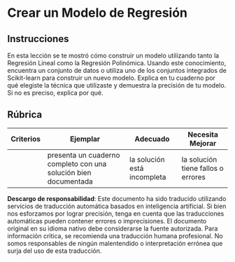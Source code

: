# Crear un Modelo de Regresión

## Instrucciones

En esta lección se te mostró cómo construir un modelo utilizando tanto la Regresión Lineal como la Regresión Polinómica. Usando este conocimiento, encuentra un conjunto de datos o utiliza uno de los conjuntos integrados de Scikit-learn para construir un nuevo modelo. Explica en tu cuaderno por qué elegiste la técnica que utilizaste y demuestra la precisión de tu modelo. Si no es preciso, explica por qué.

## Rúbrica

| Criterios | Ejemplar                                                     | Adecuado                    | Necesita Mejorar                |
| --------- | ------------------------------------------------------------ | --------------------------- | ------------------------------- |
|           | presenta un cuaderno completo con una solución bien documentada | la solución está incompleta | la solución tiene fallos o errores |

**Descargo de responsabilidad**:
Este documento ha sido traducido utilizando servicios de traducción automática basados en inteligencia artificial. Si bien nos esforzamos por lograr precisión, tenga en cuenta que las traducciones automáticas pueden contener errores o imprecisiones. El documento original en su idioma nativo debe considerarse la fuente autorizada. Para información crítica, se recomienda una traducción humana profesional. No somos responsables de ningún malentendido o interpretación errónea que surja del uso de esta traducción.